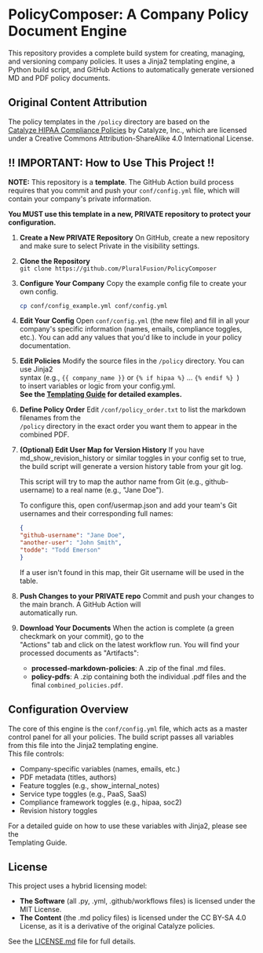 # PolicyComposer: A Company Policy Document Engine
This repository provides a complete build system for creating, managing, and versioning company policies. It uses a Jinja2 templating engine, a Python build script, and GitHub Actions to automatically generate versioned MD and PDF policy documents.

## Original Content Attribution

The policy templates in the `/policy` directory are based on the  
[Catalyze HIPAA Compliance Policies](https://github.com/globerhofer/HIPAA-policies) by Catalyze, Inc., which are licensed under a Creative Commons Attribution-ShareAlike 4.0 International License.

## !! IMPORTANT: How to Use This Project !!

**NOTE:** This repository is a **template**. The GitHub Action build process requires that you commit and push your `conf/config.yml` file, which will contain your company's private information.

**You MUST use this template in a new, PRIVATE repository to protect your configuration.**


1. **Create a New PRIVATE Repository**
On GitHub, create a new repository and make sure to select Private in the visibility settings.

2. **Clone the Repository**  
   `git clone https://github.com/PluralFusion/PolicyComposer`

3. **Configure Your Company**
   Copy the example config file to create your own config.
   ```bash
   cp conf/config_example.yml conf/config.yml
   ```

4. **Edit Your Config**
   Open `conf/config.yml` (the new file) and fill in all your company's specific information (names, emails, compliance toggles, etc.). You can add any values that you'd like to include in your policy documentation.

3. **Edit Policies**
   Modify the source files in the `/policy` directory. You can use Jinja2  
   syntax (e.g.,  `{{ company_name }}` or   `{% if hipaa %}` ...   `{% endif %} `)  
   to insert variables or logic from your config.yml.  
   **See the [Templating Guide](/docs/templating_guide.md) for detailed examples.**  

4. **Define Policy Order**
   Edit `/conf/policy_order.txt` to list the markdown filenames from the  
   `/policy` directory in the exact order you want them to appear in the  
   combined PDF.  

5. **(Optional) Edit User Map for Version History**
   If you have md_show_revision_history or similar toggles in your config
   set to true, the build script will generate a version history table
   from your git log.

   This script will try to map the author name from Git (e.g., github-username)
   to a real name (e.g., "Jane Doe").

   To configure this, open conf/usermap.json and add your team's Git usernames
   and their corresponding full names:

   ```json
   {
   "github-username": "Jane Doe",
   "another-user": "John Smith",
   "todde": "Todd Emerson"
   }
   ```

   If a user isn't found in this map, their Git username will be used in the table.

5. **Push Changes to your PRIVATE repo**
   Commit and push your changes to the main branch. A GitHub Action will  
   automatically run.  

6. **Download Your Documents** 
   When the action is complete (a green checkmark on your commit), go to the  
   "Actions" tab and click on the latest workflow run. You will find your  
   processed documents as "Artifacts":  
   * **processed-markdown-policies**: A .zip of the final .md files.  
   * **policy-pdfs**: A .zip containing both the individual .pdf files and the final `combined_policies.pdf`.

## Configuration Overview
The core of this engine is the `conf/config.yml` file, which acts as a master  
control panel for all your policies. The build script passes all variables  
from this file into the Jinja2 templating engine.  
This file controls:

* Company-specific variables (names, emails, etc.)  
* PDF metadata (titles, authors)  
* Feature toggles (e.g., show_internal_notes)  
* Service type toggles (e.g., PaaS, SaaS)  
* Compliance framework toggles (e.g., hipaa, soc2)  
* Revision history toggles

For a detailed guide on how to use these variables with Jinja2, please see the  
Templating Guide.

## **License**
This project uses a hybrid licensing model:

* **The Software** (all .py, .yml, .github/workflows files) is licensed under the MIT License.  
* **The Content** (the .md policy files) is licensed under the CC BY-SA 4.0 License, as it is a derivative of the original Catalyze policies.

See the [LICENSE.md](LICENSE.md) file for full details.